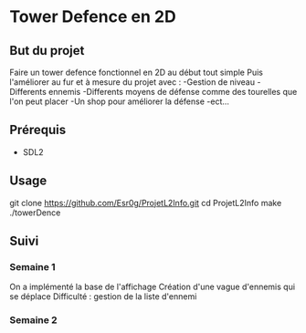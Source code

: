 # Tower Defence en 2D

## But du projet 
Faire un tower defence fonctionnel en 2D au début tout simple 
Puis l'améliorer au fur et à mesure du projet avec :
-Gestion de niveau 
-Differents ennemis 
-Differents moyens de défense comme des tourelles que l'on peut placer 
-Un shop pour améliorer la défense
-ect...

## Prérequis 
- SDL2

## Usage

git clone https://github.com/Esr0g/ProjetL2Info.git
cd ProjetL2Info
make 
./towerDence

## Suivi


### Semaine 1

On a implémenté la base de l'affichage 
Création d'une vague d'ennemis qui se déplace 
Difficulté  : gestion de la liste d'ennemi    

### Semaine 2
	
	
	
